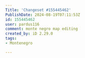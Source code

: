 ```yaml
---
Title: 'Changeset #155445462'
PublishDate: 2024-08-19T07:11:53Z
id: 155445462
user: pardus116
comment: monte negro map editing
created_by: iD 2.29.0
tags:
- Montenegro

---
```

